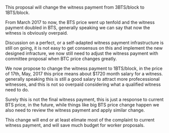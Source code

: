 This proposal will change the witness payment from 3BTS/block to 1BTS/block.

From March 2017 to now, the BTS price went up tenfold and the witness payment doubled in BTS, generally speaking we can say that now the witness is obviously overpaid.

Discussion on a perfect, or a self-adapted witness payment infrastructure is still on going, it is not easy to get consensus on this and implement the new designed infracture, we now still need to adjust the witness payment with committee proposal when BTC price changes greatly.

We now propose to change the witness payment to 1BTS/block, in the price of 17th, May, 2017 this price means about $1720 month salary for a witness. generally speaking this is still a good salary to attract more profecessional witnesses, and this is not so overpaid considering what a qualified witness need to do.

Surely this is not the final witness payment, this is just a response to current BTS price, in the future, while things like big BTS price change happen we also need to review the witness payment and apply similar change.

This change will end or at least elimate most of the complaint to current witness payment, and will save much budget for worker proposals.
